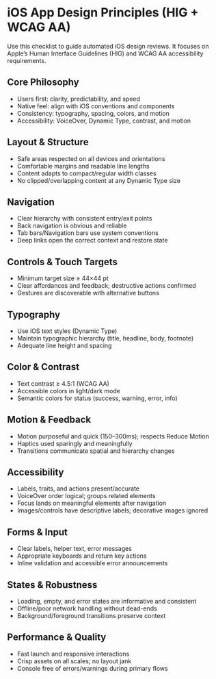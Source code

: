 # iOS App Design Principles (HIG + WCAG AA)

Use this checklist to guide automated iOS design reviews. It focuses on Apple’s Human Interface Guidelines (HIG) and WCAG AA accessibility requirements.

## Core Philosophy
- Users first: clarity, predictability, and speed
- Native feel: align with iOS conventions and components
- Consistency: typography, spacing, colors, and motion
- Accessibility: VoiceOver, Dynamic Type, contrast, and motion

## Layout & Structure
- Safe areas respected on all devices and orientations
- Comfortable margins and readable line lengths
- Content adapts to compact/regular width classes
- No clipped/overlapping content at any Dynamic Type size

## Navigation
- Clear hierarchy with consistent entry/exit points
- Back navigation is obvious and reliable
- Tab bars/Navigation bars use system conventions
- Deep links open the correct context and restore state

## Controls & Touch Targets
- Minimum target size ≥ 44×44 pt
- Clear affordances and feedback; destructive actions confirmed
- Gestures are discoverable with alternative buttons

## Typography
- Use iOS text styles (Dynamic Type)
- Maintain typographic hierarchy (title, headline, body, footnote)
- Adequate line height and spacing

## Color & Contrast
- Text contrast ≥ 4.5:1 (WCAG AA)
- Accessible colors in light/dark mode
- Semantic colors for status (success, warning, error, info)

## Motion & Feedback
- Motion purposeful and quick (150–300ms); respects Reduce Motion
- Haptics used sparingly and meaningfully
- Transitions communicate spatial and hierarchy changes

## Accessibility
- Labels, traits, and actions present/accurate
- VoiceOver order logical; groups related elements
- Focus lands on meaningful elements after navigation
- Images/controls have descriptive labels; decorative images ignored

## Forms & Input
- Clear labels, helper text, error messages
- Appropriate keyboards and return key actions
- Inline validation and accessible error announcements

## States & Robustness
- Loading, empty, and error states are informative and consistent
- Offline/poor network handling without dead-ends
- Background/foreground transitions preserve context

## Performance & Quality
- Fast launch and responsive interactions
- Crisp assets on all scales; no layout jank
- Console free of errors/warnings during primary flows

